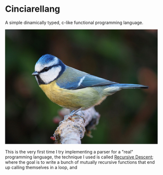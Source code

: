 # Cinciarellang

A simple dinamically typed, c-like functional programming language.


<img src="docs/res/cinciarella.jpg" width="500" />


This is the very first time I try implementing a parser for a "real" programming language, the technique I used is called <a href="https://en.wikipedia.org/wiki/Recursive_descent_parser">Recursive Descent</a>; where the goal is to write a bunch of mutually recursive functions that end up calling themselves in a loop, and  